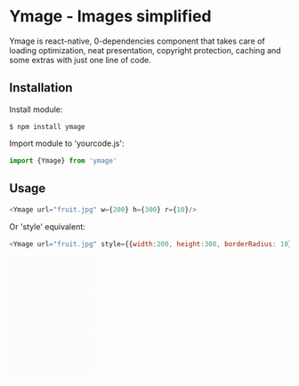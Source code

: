 # Ymage - Images simplified

Ymage is react-native, 0-dependencies component that takes care of loading optimization, neat presentation, copyright protection, caching and some extras with just one line of code.


## Installation

Install module:
```shell
$ npm install ymage
```

Import module to 'yourcode.js':
```JavaScript
import {Ymage} from 'ymage'
```

## Usage


```JavaScript
<Ymage url="fruit.jpg" w={200} h={300} r={10}/>
```

Or 'style' equivalent:

```JavaScript
<Ymage url="fruit.jpg" style={{width:200, height:300, borderRadius: 10}}/>
```

![alt text for screen readers](./public/out3.gif "Text to show on mouseover")